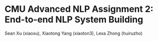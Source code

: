 # CMU Advanced NLP Assignment 2: End-to-end NLP System Building

Sean Xu (xiaoxu), Xiaotong Yang (xiaoton3), Lexa Zhong (huiruzho)
